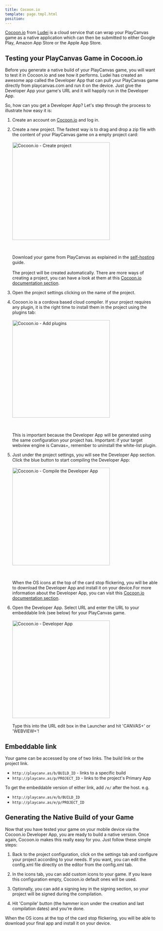 ```yaml
---
title: Cocoon.io
template: page.tmpl.html
position:
---
```


[Cocoon.io][1] from [Ludei][2] is a cloud service that can wrap your PlayCanvas game as a native application which can then be submitted to either Google Play, Amazon App Store or the Apple App Store.

## Testing your PlayCanvas Game in Cocoon.io

Before you generate a native build of your PlayCanvas game, you will want to test it in Cocoon.io and see how it performs. Ludei has created an awesome app called the Developer App that can pull your PlayCanvas game directly from playcanvas.com and run it on the device. Just give the Developer App your game's URL and it will happily run in the Developer App.

So, how can you get a Developer App? Let's step through the process to illustrate how easy it is:

1. Create an account on [Cocoon.io][1] and log in.
2. Create a new project. The fastest way is to drag and drop a zip file with the content of your PlayCanvas game on a empty project card: <br><br><img alt="Cocoon.io - Create project" width="320" src="/images/publishing/cocoon/create-project-cocoon.png"></img><p><br><br>Download your game from PlayCanvas as explained in the [self-hosting][5] guide.<br><br>The project will be created automatically. There are more ways of creating a project, you can have a look at them at this [Cocoon.io documentation section][3].

3. Open the project settings clicking on the name of the project.

4. Cocoon.io is a cordova based cloud compiler. If your project requires any plugin, it is the right time to install them in the project using the plugins tab:<br><br><img alt="Cocoon.io - Add plugins" width="320" src="/images/publishing/cocoon/plugins-wizard-cocoon.png"></img><p><br><br>This is important because the Developer App will be generated using the same configuration your project has. Important: if your target webview engine is Canvas+, remember to uninstall the white-list plugin.

5. Just under the project settings, you will see the Developer App section. Click the blue button to start compiling the Developer App:<br><br><img alt="Cocoon.io - Compile the Developer App" width="320" src="/images/publishing/cocoon/compile-devapp-cocoon.png"></img><p><br><br>When the OS icons at the top of the card stop flickering, you will be able to download the Developer App and install it on your device.For more information about the Developer App, you can visit this [Cocoon.io documentation section][4].

6. Open the Developer App. Select URL and enter the URL to your embeddable link (see below) for your PlayCanvas game.<br><br><img alt="Cocoon.io - Developer App" width="320" src="/images/publishing/cocoon/devapp-urls-cocoon.png"></img><br><br>Type this into the URL edit box in the Launcher and hit 'CANVAS+' or 'WEBVIEW+'!

## Embeddable link

Your game can be accessed by one of two links. The build link or the project link.

* `http://playcanv.as/b/BUILD_ID` - links to a specific build
* `http://playcanv.as/p/PROJECT_ID` - links to the project's Primary App

To get the embeddable version of either link, add `/e/` after the host. e.g.

* `http://playcanv.as/e/b/BUILD_ID`
* `http://playcanv.as/e/p/PROJECT_ID`

## Generating the Native Build of your Game

Now that you have tested your game on your mobile device via the Cocoon.io Developer App, you are ready to build a native version. Once again, Cocoon.io makes this really easy for you. Just follow these simple steps:

1. Back to the project configuration, click on the settings tab and configure your project according to your needs. If you want, you can edit the config.xml file directly on the editor from the config.xml tab.

2. In the icons tab, you can add custom icons to your game. If you leave this configuration empty, Cocoon.io default ones will be used.

3. Optionally, you can add a signing key in the signing section, so your project will be signed during the compilation.

4. Hit 'Compile' button (the hammer icon under the creation and last compilation dates) and you're done.

When the OS icons at the top of the card stop flickering, you will be able to download your final app and install it on your device.

[1]: http://cocoon.io/
[2]: https://ludei.com/
[3]: https://cocoon.io/doc/cloud_compiler#create-a-project
[4]: https://cocoon.io/doc/developer_app
[5]: /user-manual/publishing/self-hosting/

